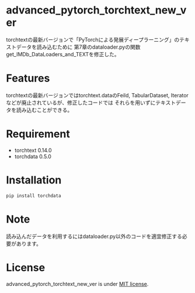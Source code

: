 # advanced_pytorch_torchtext_new_ver

torchtextの最新バージョンで「PyTorchによる発展ディープラーニング」のテキストデータを読み込むために
第7章のdataloader.pyの関数get_IMDb_DataLoaders_and_TEXTを修正した。

# Features

torchtextの最新バージョンではtorchtext.dataのFeild, TabularDataset, Iteratorなどが廃止されているが、修正したコードでは
それらを用いずにテキストデータを読み込むことができる。

# Requirement

* torchtext 0.14.0
* torchdata 0.5.0


# Installation


```bash
pip install torchdata
```

# Note

読み込んだデータを利用するにはdataloader.py以外のコードを適宜修正する必要があります。

# License

advanced_pytorch_torchtext_new_ver is under [MIT license](https://en.wikipedia.org/wiki/MIT_License).
